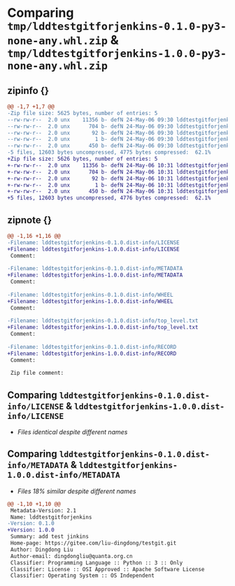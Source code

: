 # Comparing `tmp/lddtestgitforjenkins-0.1.0-py3-none-any.whl.zip` & `tmp/lddtestgitforjenkins-1.0.0-py3-none-any.whl.zip`

## zipinfo {}

```diff
@@ -1,7 +1,7 @@
-Zip file size: 5625 bytes, number of entries: 5
--rw-rw-r--  2.0 unx    11356 b- defN 24-May-06 09:30 lddtestgitforjenkins-0.1.0.dist-info/LICENSE
--rw-rw-r--  2.0 unx      704 b- defN 24-May-06 09:30 lddtestgitforjenkins-0.1.0.dist-info/METADATA
--rw-rw-r--  2.0 unx       92 b- defN 24-May-06 09:30 lddtestgitforjenkins-0.1.0.dist-info/WHEEL
--rw-rw-r--  2.0 unx        1 b- defN 24-May-06 09:30 lddtestgitforjenkins-0.1.0.dist-info/top_level.txt
--rw-rw-r--  2.0 unx      450 b- defN 24-May-06 09:30 lddtestgitforjenkins-0.1.0.dist-info/RECORD
-5 files, 12603 bytes uncompressed, 4775 bytes compressed:  62.1%
+Zip file size: 5626 bytes, number of entries: 5
+-rw-rw-r--  2.0 unx    11356 b- defN 24-May-06 10:31 lddtestgitforjenkins-1.0.0.dist-info/LICENSE
+-rw-rw-r--  2.0 unx      704 b- defN 24-May-06 10:31 lddtestgitforjenkins-1.0.0.dist-info/METADATA
+-rw-rw-r--  2.0 unx       92 b- defN 24-May-06 10:31 lddtestgitforjenkins-1.0.0.dist-info/WHEEL
+-rw-rw-r--  2.0 unx        1 b- defN 24-May-06 10:31 lddtestgitforjenkins-1.0.0.dist-info/top_level.txt
+-rw-rw-r--  2.0 unx      450 b- defN 24-May-06 10:31 lddtestgitforjenkins-1.0.0.dist-info/RECORD
+5 files, 12603 bytes uncompressed, 4776 bytes compressed:  62.1%
```

## zipnote {}

```diff
@@ -1,16 +1,16 @@
-Filename: lddtestgitforjenkins-0.1.0.dist-info/LICENSE
+Filename: lddtestgitforjenkins-1.0.0.dist-info/LICENSE
 Comment: 
 
-Filename: lddtestgitforjenkins-0.1.0.dist-info/METADATA
+Filename: lddtestgitforjenkins-1.0.0.dist-info/METADATA
 Comment: 
 
-Filename: lddtestgitforjenkins-0.1.0.dist-info/WHEEL
+Filename: lddtestgitforjenkins-1.0.0.dist-info/WHEEL
 Comment: 
 
-Filename: lddtestgitforjenkins-0.1.0.dist-info/top_level.txt
+Filename: lddtestgitforjenkins-1.0.0.dist-info/top_level.txt
 Comment: 
 
-Filename: lddtestgitforjenkins-0.1.0.dist-info/RECORD
+Filename: lddtestgitforjenkins-1.0.0.dist-info/RECORD
 Comment: 
 
 Zip file comment:
```

## Comparing `lddtestgitforjenkins-0.1.0.dist-info/LICENSE` & `lddtestgitforjenkins-1.0.0.dist-info/LICENSE`

 * *Files identical despite different names*

## Comparing `lddtestgitforjenkins-0.1.0.dist-info/METADATA` & `lddtestgitforjenkins-1.0.0.dist-info/METADATA`

 * *Files 18% similar despite different names*

```diff
@@ -1,10 +1,10 @@
 Metadata-Version: 2.1
 Name: lddtestgitforjenkins
-Version: 0.1.0
+Version: 1.0.0
 Summary: add test jinkins
 Home-page: https://gitee.com/liu-dingdong/testgit.git
 Author: Dingdong Liu
 Author-email: dingdongliu@quanta.org.cn
 Classifier: Programming Language :: Python :: 3 :: Only
 Classifier: License :: OSI Approved :: Apache Software License
 Classifier: Operating System :: OS Independent
```

